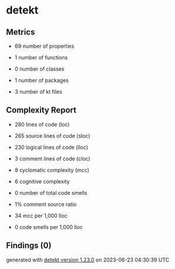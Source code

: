 # detekt

## Metrics

* 69 number of properties

* 1 number of functions

* 0 number of classes

* 1 number of packages

* 3 number of kt files

## Complexity Report

* 280 lines of code (loc)

* 265 source lines of code (sloc)

* 230 logical lines of code (lloc)

* 3 comment lines of code (cloc)

* 8 cyclomatic complexity (mcc)

* 6 cognitive complexity

* 0 number of total code smells

* 1% comment source ratio

* 34 mcc per 1,000 lloc

* 0 code smells per 1,000 lloc

## Findings (0)

generated with [detekt version 1.23.0](https://detekt.dev/) on 2023-06-23 04:30:39 UTC
